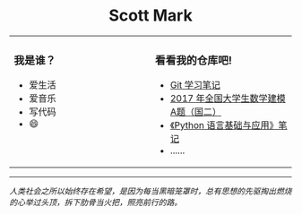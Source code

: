 <h1 align="center">Scott Mark</h1>

<table align="center"><tr>
<td valign="top" width="50%">

### 我是谁？
- 爱生活
- 爱音乐
- 写代码 
- :smile:  
   
</td>
<td valign="top" width="50%">

### 看看我的仓库吧!
- [Git 学习笔记](https://github.com/iScottMark/Learn_Git)
- [2017 年全国大学生数学建模A题（国二）](https://github.com/iScottMark/2017CUMCM_A)
- [《Python 语言基础与应用》笔记](https://github.com/iScottMark/Learn_Py)
- ......
 
</td>
</tr></table>

---

*人类社会之所以始终存在希望，是因为每当黑暗笼罩时，总有思想的先驱掏出燃烧的心举过头顶，拆下肋骨当火把，照亮前行的路。*

